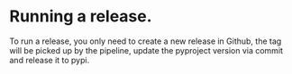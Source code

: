 # Running a release.

To run a release, you only need to create a new release in Github, the tag will be picked
up by the pipeline, update the pyproject version via commit and release it to pypi.